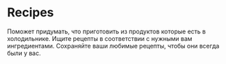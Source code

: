 # Recipes
Поможет придумать, что приготовить из продуктов которые есть в холодильнике. Ищите рецепты в соответствии с нужными вам ингредиентами. Сохраняйте ваши любимые рецепты, чтобы они всегда были у вас.
